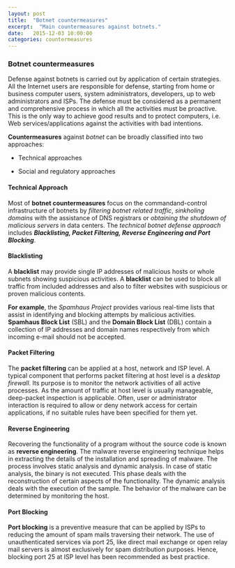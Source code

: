 ```yaml
---
layout: post
title:  "Botnet countermeasures"
excerpt:  "Main countermeasures against botnets."
date:   2015-12-03 10:00:00
categories: countermeasures
---
```


### Botnet countermeasures

Defense against botnets is carried out by application of certain strategies. All the Internet users are responsible for defense, starting from home or business computer users, system administrators, developers, up to web administrators and ISPs. The defense must be considered as a permanent and comprehensive process in which all the activities must be proactive. This is the only way to achieve good results and to protect computers, i.e. Web services/applications against the activities with bad intentions. 

**Countermeasures** against *botnet* can be broadly classified into two approaches: 

- Technical approaches

- Social and regulatory approaches

#### Technical Approach

Most of **botnet countermeasures** focus on the commandand-control infrastructure of botnets by *filtering botnet related traffic*, *sinkholing domains* with the assistance of DNS registrars or *obtaining the shutdown of malicious servers* in data centers. The *technical botnet defense approach* includes __*Blacklisting, Packet Filtering, Reverse Engineering and Port Blocking*__.

#### Blacklisting
A **blacklist** may provide single IP addresses of malicious hosts or whole subnets showing suspicious activities. A **blacklist** can be used to block all traffic from included addresses and also to filter websites with suspicious or proven malicious contents. 

**For example**, the *Spamhaus Project* provides various real-time lists that assist in identifying and blocking attempts by malicious activities. **Spamhaus Block List** (SBL) and the **Domain Block List** (DBL) contain a collection of IP addresses and domain names respectively from which incoming e-mail should not be accepted.

#### Packet Filtering
The **packet filtering** can be applied at a host, network and ISP level. A typical component that performs packet filtering at host level is a *desktop firewall*. Its purpose is to monitor the network activities of all active processes. As the amount of traffic at host level is usually manageable, deep-packet inspection is applicable. Often, user or administrator interaction is required to allow or deny network access for certain applications, if no suitable rules have been specified for them yet.

#### Reverse Engineering
Recovering the functionality of a program without the source code is known as **reverse engineering**. The malware reverse engineering technique helps in extracting the details of the installation and spreading of malware. The process involves static analysis and dynamic analysis. In case of static analysis, the binary is not executed. This phase deals with the reconstruction of certain aspects of the functionality. The dynamic analysis deals with the execution of the sample. The behavior of the malware can be determined by monitoring the host.

#### Port Blocking
**Port blocking** is a preventive measure that can be applied by ISPs to reducing the amount of spam mails traversing their network. The use of unauthenticated services via port 25, like direct mail exchange or open relay mail servers is almost exclusively for spam distribution purposes. Hence, blocking port 25 at ISP level has been recommended as best practice.
